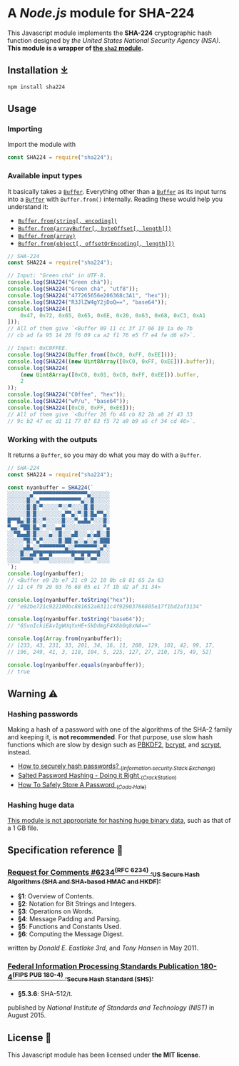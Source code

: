 # A _Node.js_ module for SHA-224

 This Javascript module implements the **SHA-224** cryptographic hash function designed by _the United States National Security Agency (NSA)_. **This module is a wrapper of [the `sha2` module](https://www.npmjs.com/package/sha2).**


## Installation ⤓

```
npm install sha224
```


## Usage

### Importing

 Import the module with

```javascript
const SHA224 = require("sha224");
```

### Available input types

 It basically takes a [`Buffer`](https://nodejs.org/api/buffer.html). Everything other than a [`Buffer`](https://nodejs.org/api/buffer.html) as its input turns into a [`Buffer`](https://nodejs.org/api/buffer.html) with `Buffer.from()` internally. Reading these would help you understand it:

- [`Buffer.from(string[, encoding])`](https://nodejs.org/api/buffer.html#buffer_class_method_buffer_from_string_encoding)
- [`Buffer.from(arrayBuffer[, byteOffset[, length]])`](https://nodejs.org/api/buffer.html#buffer_class_method_buffer_from_arraybuffer_byteoffset_length)
- [`Buffer.from(array)`](https://nodejs.org/api/buffer.html#buffer_class_method_buffer_from_array)
- [`Buffer.from(object[, offsetOrEncoding[, length]])`](https://nodejs.org/api/buffer.html#buffer_class_method_buffer_from_object_offsetorencoding_length)

```javascript
// SHA-224
const SHA224 = require("sha224");

// Input: "Green chá" in UTF-8.
console.log(SHA224("Green chá"));
console.log(SHA224("Green chá", "utf8"));
console.log(SHA224("477265656e206368c3A1", "hex"));
console.log(SHA224("R3JlZW4gY2jDoQ==", "base64"));
console.log(SHA224([
	0x47, 0x72, 0x65, 0x65, 0x6E, 0x20, 0x63, 0x68, 0xC3, 0xA1
]));
// All of them give `<Buffer 09 11 cc 3f 17 06 19 1a de 7b
// cb ad fa 95 14 28 f6 09 ca a2 f1 76 e5 f7 e4 fe d6 e7>`.

// Input: 0xC0FFEE.
console.log(SHA224(Buffer.from([0xC0, 0xFF, 0xEE])));
console.log(SHA224((new Uint8Array([0xC0, 0xFF, 0xEE])).buffer));
console.log(SHA224(
	(new Uint8Array([0xC0, 0x01, 0xC0, 0xFF, 0xEE])).buffer,
	2
));
console.log(SHA224("C0ffee", "hex"));
console.log(SHA224("wP/u", "base64"));
console.log(SHA224([0xC0, 0xFF, 0xEE]));
// All of them give `<Buffer 26 fb 46 cb 82 2b a8 2f 43 33
// 9c b2 47 ec d1 11 77 07 83 f5 72 a9 b9 a5 cf 34 cd 46>`.
```

### Working with the outputs

 It returns a `Buffer`, so you may do what you may do with a `Buffer`.

```javascript
// SHA-224
const SHA224 = require("sha224");

const nyanbuffer = SHA224(`
░░░░░░░▄▀▀▀▀▀▀▀▀▀▀▀▀▀▀▀▀▀▄░░░░░░
░░░░░░█░░▄▀▀▀▀▀▀▀▀▀▀▀▀▀▄░░█░░░░░
░░░░░░█░█░▀░░░░░▀░░▀░░░░█░█░░░░░
░░░░░░█░█░░░░░░░░▄▀▀▄░▀░█░█▄▀▀▄░
█▀▀█▄░█░█░░▀░░░░░█░░░▀▄▄█▄▀░░░█░
▀▄▄░▀██░█▄░▀░░░▄▄▀░░░░░░░░░░░░▀▄
░░▀█▄▄█░█░░░░▄░░█░░░▄█░░░▄░▄█░░█
░░░░░▀█░▀▄▀░░░░░█░██░▄░░▄░░▄░███
░░░░░▄█▄░░▀▀▀▀▀▀▀▀▄░░▀▀▀▀▀▀▀░▄▀░
░░░░█░░▄█▀█▀▀█▀▀▀▀▀▀█▀▀█▀█▀▀█░░░
░░░░▀▀▀▀░░▀▀▀░░░░░░░░▀▀▀░░▀▀░░░░
`);
console.log(nyanbuffer);
// <Buffer e9 2b e7 21 c9 22 10 0b c8 81 65 2a 63
// 11 c4 f9 29 03 76 68 05 e1 7f 1b d2 af 31 34>

console.log(nyanbuffer.toString("hex"));
// "e92be721c922100bc881652a6311c4f92903766805e17f1bd2af3134"

console.log(nyanbuffer.toString("base64"));
// "6SvnIckiEAvIgWUqYxHE+SkDdmgF4X8b0q8xNA=="

console.log(Array.from(nyanbuffer));
// [233, 43, 231, 33, 201, 34, 16, 11, 200, 129, 101, 42, 99, 17,
// 196, 249, 41, 3, 118, 104, 5, 225, 127, 27, 210, 175, 49, 52]

console.log(nyanbuffer.equals(nyanbuffer));
// true
```


## Warning ⚠️

### Hashing passwords

 Making a hash of a password with one of the algorithms of the SHA-2 family and keeping it, is **not recommended**.
For that purpose, use slow hash functions which are slow by design such as [PBKDF2](http://en.wikipedia.org/wiki/PBKDF2), [bcrypt](https://en.wikipedia.org/wiki/bcrypt), and [scrypt](http://www.tarsnap.com/scrypt.html), instead.

- [How to securely hash passwords? <sub>(_Information security Stack Exchange_)</sub>](https://security.stackexchange.com/a/31846/135187)
- [Salted Password Hashing - Doing it Right <sub>(_CrackStation_)</sub>](https://crackstation.net/hashing-security.htm)
- [How To Safely Store A Password <sub>(_Coda Hale_)</sub>](https://codahale.com/how-to-safely-store-a-password/)

### Hashing huge data

 [This module is not appropriate for hashing huge binary data](https://stackoverflow.com/questions/8974375/whats-the-maximum-size-of-a-node-js-buffer), such as that of a 1 GB file.


## Specification reference 📖

### [Request for Comments #6234<sup>(RFC 6234)</sup> <sub>‘US Secure Hash Algorithms (SHA and SHA-based HMAC and HKDF)’</sub>](https://tools.ietf.org/html/rfc6234)

- **§1**: Overview of Contents.
- **§2**: Notation for Bit Strings and Integers.
- **§3**: Operations on Words.
- **§4**: Message Padding and Parsing.
- **§5**: Functions and Constants Used.
- **§6**: Computing the Message Digest.

written by _Donald E. Eastlake 3rd_, and _Tony Hansen_ in May 2011.

### [Federal Information Processing Standards Publication 180-4<sup>(FIPS PUB 180-4)</sup> <sub>‘Secure Hash Standard (SHS)’</sub>](http://nvlpubs.nist.gov/nistpubs/FIPS/NIST.FIPS.180-4.pdf)

- **§5.3.6**: SHA-512/t.

published by _National Institute of Standards and Technology (NIST)_ in August 2015.


## License 📜

 This Javascript module has been licensed under **the MIT license**.
